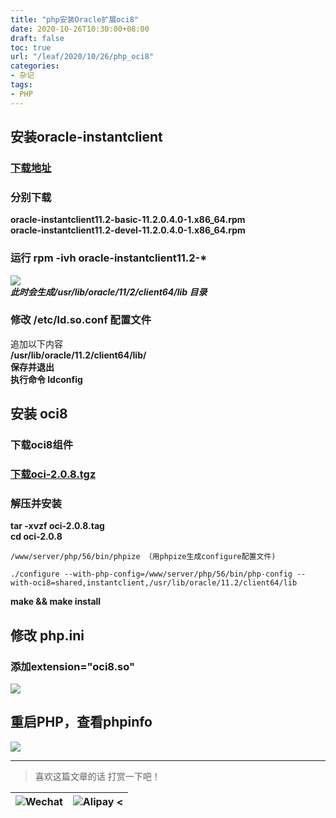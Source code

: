 ```yaml
---
title: "php安装Oracle扩展oci8"
date: 2020-10-26T10:30:00+08:00
draft: false
toc: true
url: "/leaf/2020/10/26/php_oci8"
categories: 
- 杂记
tags: 
- PHP
---
```

## 安装oracle-instantclient
### [下载地址](http://www.oracle.com/technetwork/topics/linuxx86-64soft-092277.html)   
### 分别下载 
**oracle-instantclient11.2-basic-11.2.0.4.0-1.x86_64.rpm**   
**oracle-instantclient11.2-devel-11.2.0.4.0-1.x86_64.rpm**   
### 运行 rpm -ivh oracle-instantclient11.2-*   
![](/images/leaf/202010/202010261044.png)   
***此时会生成/usr/lib/oracle/11/2/client64/lib 目录***
### 修改 /etc/ld.so.conf 配置文件
追加以下内容   
**/usr/lib/oracle/11.2/client64/lib/**   
**保存并退出**   
**执行命令 ldconfig**
## 安装 oci8
### 下载oci8组件
### [下载oci-2.0.8.tgz](http://pecl.php.net/package/oci8)  
### 解压并安装
**tar -xvzf oci-2.0.8.tag**   
**cd oci-2.0.8**  
```
/www/server/php/56/bin/phpize （用phpize生成configure配置文件)

./configure --with-php-config=/www/server/php/56/bin/php-config --with-oci8=shared,instantclient,/usr/lib/oracle/11.2/client64/lib
``` 
**make && make install**
## 修改 php.ini
### 添加extension="oci8.so"   
![](/images/leaf/202010/202010261104.png)   
## 重启PHP，查看phpinfo
![](/images/leaf/202010/202010261110.png)   
___
> 喜欢这篇文章的话 打赏一下吧！ 

| ![Wechat](/images/pay/eb05acdaec967.png)  | ![Alipay <](/images/pay/7f127f545.jpg) |
| --------   | -----:  |

